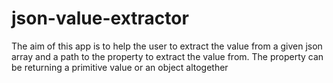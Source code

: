 # json-value-extractor
The aim of this app is to help the user to extract the value from a given json array and a path to the property to extract the value from. The property can be returning a primitive value or an object altogether
